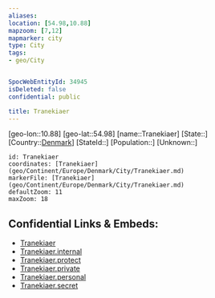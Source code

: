 ```yaml
---
aliases: 
location: [54.98,10.88]
mapzoom: [7,12] 
mapmarker: city 
type: City
tags:
- geo/City


SpocWebEntityId: 34945
isDeleted: false
confidential: public

title: Tranekiaer
---
```

[geo-lon::10.88]
[geo-lat::54.98]
[name::Tranekiaer]
[State::]
[Country::[Denmark](geo/Continent/Europe/Denmark.md)]
[StateId::]
[Population::]
[Unknown::]


```leaflet
id: Tranekiaer
coordinates: [Tranekiaer](geo/Continent/Europe/Denmark/City/Tranekiaer.md)
markerFile: [Tranekiaer](geo/Continent/Europe/Denmark/City/Tranekiaer.md)
defaultZoom: 11 
maxZoom: 18
```


## Confidential Links & Embeds: 
- [Tranekiaer](../../../../../../_public/geo/Continent/Europe/Denmark/City/Tranekiaer.md) 
- [Tranekiaer.internal](../../../../../../_internal/geo/Continent/Europe/Denmark/City/Tranekiaer.internal.md) 
- [Tranekiaer.protect](../../../../../../_protect/geo/Continent/Europe/Denmark/City/Tranekiaer.protect.md) 
- [Tranekiaer.private](../../../../../../_private/geo/Continent/Europe/Denmark/City/Tranekiaer.private.md) 
- [Tranekiaer.personal](../../../../../../_personal/geo/Continent/Europe/Denmark/City/Tranekiaer.personal.md) 
- [Tranekiaer.secret](../../../../../../_secret/geo/Continent/Europe/Denmark/City/Tranekiaer.secret.md) 
